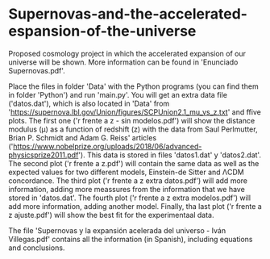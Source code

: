 # Supernovas-and-the-accelerated-espansion-of-the-universe

Proposed cosmology project in which the accelerated expansion of our universe will be shown. More information can be found in 'Enunciado Supernovas.pdf'.

Place the files in folder 'Data' with the Python programs (you can find them in folder 'Python') and run 'main.py'. You will get an extra data file ('datos.dat'), which is also located in 'Data' from 'https://supernova.lbl.gov/Union/figures/SCPUnion2.1_mu_vs_z.txt' and ffive plots. The first one ('r frente a z - sin modelos.pdf') will show the distance modulus (μ) as a function of redshift (z) with the data from Saul Perlmutter, Brian P. Schmidt	and	Adam G. Reiss' articles ('https://www.nobelprize.org/uploads/2018/06/advanced-physicsprize2011.pdf'). This data is stored in files 'datos1.dat' y 'datos2.dat'. The second plot ('r frente a z.pdf') will contain the same data as well as the expected values for two different models, Einstein-de Sitter and ΛCDM concordance. The third plot ('r frente a z extra datos.pdf') will add more information, adding more meassures from the information that we have stored in 'datos.dat'. The fourth plot ('r frente a z extra modelos.pdf') will add more information, adding another model. Finally, tha last plot ('r frente a z ajuste.pdf') will show the best fit for the experimentaal data.

The file 'Supernovas y la expansión acelerada del universo - Iván Villegas.pdf' contains all the information (in Spanish), including equations and conclusions.
